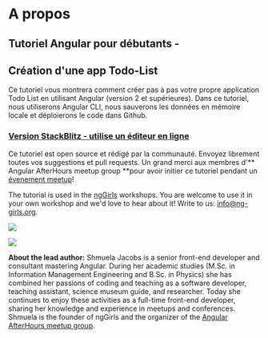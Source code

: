 # A propos

##  Tutoriel Angular pour débutants -

## Création d'une app Todo-List

Ce tutoriel vous montrera comment créer pas à pas votre propre application Todo List en utilisant Angular \(version 2 et supérieures\). Dans ce tutoriel, nous utiliserons Angular CLI, nous sauverons les données en mémoire locale et déploierons le code dans Github.

### [Version StackBlitz - utilise un éditeur en ligne](https://ng-girls.gitbook.io/todo-list-tutorial/v/stackblitz/)

Ce tutoriel est open source et rédigé par la communauté. Envoyez librement toutes vos suggestions et pull requests.
Un grand merci aux membres d'** Angular AfterHours meetup group **pour avoir initier ce tutoriel pendant un [évenement meetup](http://www.meetup.com/Angular-AfterHours/events/235151422/)!

The tutorial is used in the [ngGirls](http://ng-girls.org) workshops. You are welcome to use it in your own workshop and we'd love to hear about it! Write to us: [info@ng-girls.org](mailto:info@ng-girls.org).

![](.gitbook/assets/nggirls-banner-transparent%20%284%29.png)

![](.gitbook/assets/slogen%20%281%29.png)

**About the lead author:** Shmuela Jacobs is a senior front-end developer and consultant mastering Angular. During her academic studies \(M.Sc. in Information Management Engineering and B.Sc. in Physics\) she has combined her passions of coding and teaching as a software developer, teaching assistant, science museum guide, and researcher. Today she continues to enjoy these activities as a full-time front-end developer, sharing her knowledge and experience in meetups and conferences. Shmuela is the founder of ngGirls and the organizer of the [Angular AfterHours meetup group](https://www.meetup.com/Angular-AfterHours/).

